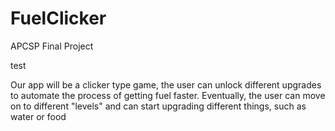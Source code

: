 # FuelClicker
APCSP Final Project

test 

Our app will be a clicker type game, the user can unlock different upgrades to automate the process of getting fuel faster.
Eventually, the user can move on to different "levels" and can start upgrading different things, such as water or food